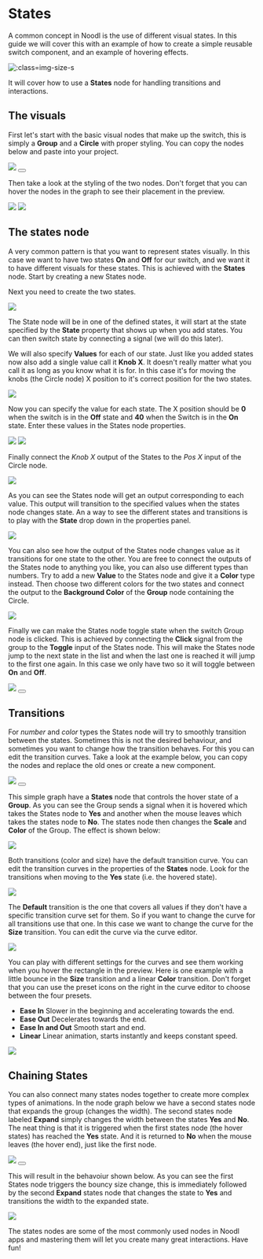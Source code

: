 # States

A common concept in Noodl is the use of different visual states. In this guide we will cover this with an example of how to create a simple reusable switch component, and an example of hovering effects.

![](states/switch.gif ':class=img-size-s')

It will cover how to use a **States** node for handling transitions and interactions. 

## The visuals
First let's start with the basic visual nodes that make up the switch, this is simply a **Group** and a **Circle** with proper styling. You can copy the nodes below and paste into your project.

<div class="ndl-images">
    <img src="/guides/states/switch-nodes.png" class="ndl-image med"></img>
    <button class="ndl-copy-nodes-button" onClick='copyJsonToClipboard({"nodes":[{"id":"beeb6388-461b-f1fe-d64e-be798e4b1b4d","type":"Group","x":441.71346128847347,"y":300.98375737190554,"parameters":{"backgroundColor":"#FFFFFF"},"ports":[],"children":[{"id":"9677d929-9a49-7fc5-ae14-27a1b48e883f","type":"Group","x":461.71346128847347,"y":346.98375737190554,"parameters":{"width":{"value":80,"unit":"px"},"height":{"value":40,"unit":"px"},"backgroundColor":"#F0F0F0","borderRadius":20,"alignX":"center","marginTop":{"value":20,"unit":"px"}},"ports":[],"children":[{"id":"aeda33bf-10cb-1e76-07b2-4a368140ca65","type":"Circle","x":481.71346128847347,"y":392.98375737190554,"parameters":{"fillColor":"#E8E8E8","size":40,"strokeWidth":2,"strokeColor":"#454545","strokeEnabled":true},"ports":[],"children":[]}]}]}],"connections":[]})'></button>
</div>

Then take a look at the styling of the two nodes. Don't forget that you can hover the nodes in the graph to see their placement in the preview.

<div class="ndl-images">
    <img src="/guides/states/style-props1.png" class="ndl-image small"></img>
    <img src="/guides/states/style-props2.png" class="ndl-image small"></img>
</div>

## The states node
A very common pattern is that you want to represent states visually. In this case we want to have two states **On** and **Off** for our switch, and we want it to have different visuals for these states. This is achieved with the **States** node. Start by creating a new States node.

Next you need to create the two states.

<div class="ndl-images">
    <img src="/guides/states/create-states.gif" class="ndl-image med"></img>
</div>

The State node will be in one of the defined states, it will start at the state specified by the **State** property that shows up when you add states. You can then switch state by connecting a signal (we will do this later).

We will also specify **Values** for each of our state. Just like you added states now also add a single value call it **Knob X**. It doesn't really matter what you call it as long as you know what it is for. In this case it's for moving the knobs (the Circle node) X position to it's correct position for the two states.

<div class="ndl-images">
    <img src="/guides/states/values-1.png" class="ndl-image med"></img>
</div>

Now you can specify the value for each state. The X position should be **0** when the switch is in the **Off** state and **40** when the Switch is in the **On** state. Enter these values in the States node properties.

<div class="ndl-images">
    <img src="/guides/states/on-values.png" class="ndl-image med"></img>
    <img src="/guides/states/off-values.png" class="ndl-image med"></img>
</div>

Finally connect the *Knob X* output of the States to the *Pos X* input of the Circle node. 

<div class="ndl-images">
    <img src="/guides/states/knob-x-connected.png" class="ndl-image large"></img>
</div>

As you can see the States node will get an output corresponding to each value. This output will transition to the specified values when the states node changes state. An a way to see the different states and transitions is to play with the **State** drop down in the properties panel.

<div class="ndl-images">
    <img src="/guides/states/change-state.gif" class="ndl-image large"></img>
</div>

You can also see how the output of the States node changes value as it transitions for one state to the other. You are free to connect the outputs of the States node to anything you like, you can also use different types than numbers. Try to add a new **Value** to the States node and give it a **Color** type instead. Then choose two different colors for the two states and connect the output to the **Background Color** of the **Group** node containing the Circle.

<div class="ndl-images">
    <img src="/guides/states/color-type.png" class="ndl-image med"></img>
</div>

Finally we can make the States node toggle state when the switch Group node is clicked. This is achieved by connecting the **Click** signal from the group to the **Toggle** input of the States node. This will make the States node jump to the next state in the list and when the last one is reached it will jump to the first one again. In this case we only have two so it will toggle between **On** and **Off**.

<div class="ndl-images">
    <img src="/guides/states/click-toggle.png" class="ndl-image large"></img>
     <button class="ndl-copy-nodes-button" onClick='copyJsonToClipboard({"nodes":[{"id":"f0d8169f-90ca-9cd9-bc88-af4c2ed631d0","type":"Group","x":441.71346128847347,"y":300.98375737190554,"parameters":{"backgroundColor":"#FFFFFF"},"ports":[],"children":[{"id":"f2461a9d-49c6-f184-1ac1-a75450a7c856","type":"Group","x":461.71346128847347,"y":346.98375737190554,"parameters":{"width":{"value":80,"unit":"px"},"height":{"value":40,"unit":"px"},"backgroundColor":"#F0F0F0","borderRadius":20,"alignX":"center","marginTop":{"value":20,"unit":"px"}},"ports":[],"children":[{"id":"c66997cc-19d2-630c-692e-0caafdf37dd7","type":"Circle","x":481.71346128847347,"y":448.98375737190554,"parameters":{"fillColor":"#E8E8E8","size":40,"strokeWidth":2,"strokeColor":"#454545","strokeEnabled":true},"ports":[],"children":[]}]}]},{"id":"5d631656-dea2-b5d7-f5ee-ee27e220463b","type":"States","x":232.07664638676232,"y":376.3848345864951,"parameters":{"states":"On,Off","values":"Knob X,Background Color","type-Background Color":"color","value-On-Knob X":40,"value-Off-Knob X":0,"value-Off-Background Color":"#F0F0F0","value-On-Background Color":"#CCE6CE","startState":"Off"},"ports":[],"children":[]}],"connections":[{"fromId":"5d631656-dea2-b5d7-f5ee-ee27e220463b","fromProperty":"Knob X","toId":"c66997cc-19d2-630c-692e-0caafdf37dd7","toProperty":"transformX"},{"fromId":"5d631656-dea2-b5d7-f5ee-ee27e220463b","fromProperty":"Background Color","toId":"f2461a9d-49c6-f184-1ac1-a75450a7c856","toProperty":"backgroundColor"},{"fromId":"f2461a9d-49c6-f184-1ac1-a75450a7c856","fromProperty":"onClick","toId":"5d631656-dea2-b5d7-f5ee-ee27e220463b","toProperty":"toggle"}]})'></button>
</div>

## Transitions
For *number* and *color* types the States node will try to smoothly transition between the states. Sometimes this is not the desired behaviour, and sometimes you want to change how the transition behaves. For this you can edit the transition curves. Take a look at the example below, you can copy the nodes and replace the old ones or create a new component.

<div class="ndl-images">
    <img src="/guides/states/hover-fx-nodes.png" class="ndl-image med"></img>
     <button class="ndl-copy-nodes-button" onClick='copyJsonToClipboard({"nodes":[{"id":"4c6ec6bd-2ba3-807a-9177-da451a835ec2","type":"Group","x":410.63681490171115,"y":392,"parameters":{"backgroundColor":"#FFFFFF"},"ports":[],"children":[{"id":"56e1ec26-a280-b297-baf3-f5365f6a6124","type":"Group","x":430.63681490171115,"y":438,"parameters":{"width":{"value":80,"unit":"px"},"height":{"value":80,"unit":"px"},"backgroundColor":"#E6DD39","borderRadius":20,"alignX":"center","marginTop":{"value":70,"unit":"px"}},"ports":[],"children":[]}]},{"id":"34a39ad5-0999-133a-5f7e-6943ebd8d899","type":"States","label":"Hover","x":177.3701941946174,"y":432.9317475959747,"parameters":{"states":"Yes,No","startState":"No","values":"Size,Color","type-Color":"color","value-Yes-Color":"#D4CE35","value-No-Color":"#323975","value-Yes-Size":1.5,"value-No-Size":1},"ports":[],"children":[]}],"connections":[{"fromId":"56e1ec26-a280-b297-baf3-f5365f6a6124","fromProperty":"hoverStart","toId":"34a39ad5-0999-133a-5f7e-6943ebd8d899","toProperty":"to-Yes"},{"fromId":"56e1ec26-a280-b297-baf3-f5365f6a6124","fromProperty":"hoverEnd","toId":"34a39ad5-0999-133a-5f7e-6943ebd8d899","toProperty":"to-No"},{"fromId":"34a39ad5-0999-133a-5f7e-6943ebd8d899","fromProperty":"Color","toId":"56e1ec26-a280-b297-baf3-f5365f6a6124","toProperty":"backgroundColor"},{"fromId":"34a39ad5-0999-133a-5f7e-6943ebd8d899","fromProperty":"Size","toId":"56e1ec26-a280-b297-baf3-f5365f6a6124","toProperty":"transformScale"}]})'></button>
</div>

This simple graph have a **States** node that controls the hover state of a **Group**. As you can see the Group sends a signal when it is hovered which takes the States node to **Yes** and another when the mouse leaves which takes the states node to **No**. The states node then changes the **Scale** and **Color** of the Group. The effect is shown below:

<div class="ndl-images">
    <img src="/guides/states/hover-fx1.gif" class="ndl-image small"></img>
</div>

Both transitions (color and size) have the default transition curve. You can edit the transition curves in the properties of the **States** node. Look for the transitions when moving to the **Yes** state (i.e. the hovered state).

<div class="ndl-images">
    <img src="/guides/states/transition-props.png" class="ndl-image med"></img>
</div>

The **Default** transition is the one that covers all values if they don't have a specific transition curve set for them. So if you want to change the curve for all transitions use that one. In this case we want to change the curve for the **Size** transition. You can edit the curve via the curve editor.

<div class="ndl-images">
    <img src="/guides/states/change-size-curve.gif" class="ndl-image med"></img>
</div>

You can play with different settings for the curves and see them working when you hover the rectangle in the preview. Here is one example with a little bounce in the **Size** transition and a linear **Color** transition. Don't forget that you can use the preset icons on the right in the curve editor to choose between the four presets.

* **Ease In** Slower in the beginning and accelerating towards the end.
* **Ease Out** Decelerates towards the end.
* **Ease In and Out** Smooth start and end.
* **Linear** Linear animation, starts instantly and keeps constant speed.

<div class="ndl-images">
    <img src="/guides/states/hover-fx2.gif" class="ndl-image small"></img>
</div>

## Chaining States
You can also connect many states nodes together to create more complex types of animations. In the node graph below we have a second states node that expands the group (changes the width). The second states node labeled **Expand** simply changes the width between the states **Yes** and **No**. The neat thing is that it is triggered when the first states node (the hover states) has reached the **Yes** state. And it is returned to **No** when the mouse leaves (the hover end), just like the first node.

<div class="ndl-images">
    <img src="/guides/states/chaining-states.png" class="ndl-image large"></img>
     <button class="ndl-copy-nodes-button" onClick='copyJsonToClipboard({"nodes":[{"id":"31b24415-e1ef-7480-db67-f8c3d9df8965","type":"Group","x":410.63681490171115,"y":392,"parameters":{"backgroundColor":"#FFFFFF"},"ports":[],"children":[{"id":"2255f3f8-c7c6-a195-9e20-22204968c916","type":"Group","x":430.63681490171115,"y":438,"parameters":{"width":{"value":80,"unit":"px"},"height":{"value":80,"unit":"px"},"backgroundColor":"#E6DD39","borderRadius":20,"alignX":"center","marginTop":{"value":70,"unit":"px"}},"ports":[],"children":[]}]},{"id":"dadabea3-2a7f-ca23-a71d-79fae0cfff6e","type":"States","label":"Hover","x":173.3701941946174,"y":343.9317475959747,"parameters":{"states":"Yes,No","startState":"No","values":"Size,Color","type-Color":"color","value-Yes-Color":"#D4CE35","value-No-Color":"#323975","value-Yes-Size":1.5,"value-No-Size":1,"transition-Yes-Size":{"curve":[0,0,0.39,2.31],"dur":300,"delay":0},"transition-Yes-Color":{"curve":[0,0,1,1],"dur":300,"delay":0},"transition-No-Color":{"curve":[0,0,1,1],"dur":300,"delay":0}},"ports":[],"children":[]},{"id":"82a0d318-ac00-eb50-653e-bf2aa4344425","type":"States","label":"Expand","x":181.5019645647742,"y":554.7158737979873,"parameters":{"states":"Yes,No","values":"Width","value-Yes-Width":200,"value-No-Width":90,"startState":"No","transition-Yes-Width":{"curve":[0,0,0.58,1],"dur":500,"delay":0}},"ports":[],"children":[]}],"connections":[{"fromId":"2255f3f8-c7c6-a195-9e20-22204968c916","fromProperty":"hoverStart","toId":"dadabea3-2a7f-ca23-a71d-79fae0cfff6e","toProperty":"to-Yes"},{"fromId":"2255f3f8-c7c6-a195-9e20-22204968c916","fromProperty":"hoverEnd","toId":"dadabea3-2a7f-ca23-a71d-79fae0cfff6e","toProperty":"to-No"},{"fromId":"dadabea3-2a7f-ca23-a71d-79fae0cfff6e","fromProperty":"Color","toId":"2255f3f8-c7c6-a195-9e20-22204968c916","toProperty":"backgroundColor"},{"fromId":"dadabea3-2a7f-ca23-a71d-79fae0cfff6e","fromProperty":"Size","toId":"2255f3f8-c7c6-a195-9e20-22204968c916","toProperty":"transformScale"},{"fromId":"82a0d318-ac00-eb50-653e-bf2aa4344425","fromProperty":"Width","toId":"2255f3f8-c7c6-a195-9e20-22204968c916","toProperty":"width"},{"fromId":"dadabea3-2a7f-ca23-a71d-79fae0cfff6e","fromProperty":"reached-Yes","toId":"82a0d318-ac00-eb50-653e-bf2aa4344425","toProperty":"to-Yes"},{"fromId":"2255f3f8-c7c6-a195-9e20-22204968c916","fromProperty":"hoverEnd","toId":"82a0d318-ac00-eb50-653e-bf2aa4344425","toProperty":"to-No"}]})'></button>
</div>

This will result in the behavoiur shown below. As you can see the first States node triggers the bouncy size change, this is immediately followed by the second **Expand** states node that changes the state to **Yes** and transitions the width to the expanded state.

<div class="ndl-images">
    <img src="/guides/states/hover-fx3.gif" class="ndl-image small"></img>
</div>

The states nodes are some of the most commonly used nodes in Noodl apps and mastering them will let you create many great interactions. Have fun!
